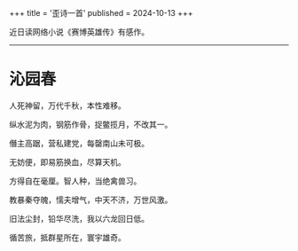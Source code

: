 +++
title = '歪诗一首'
published = 2024-10-13
+++

近日读网络小说《赛博英雄传》有感作。

---

# 沁园春



人死神留，万代千秋，本性难移。

纵水泥为肉，钢筋作骨，捉鳖揽月，不改其一。

僭主高踞，营私建党，每罄南山未可极。

无妨便，即易筋换血，尽算天机。



方得自在毫厘。智人种，当绝禽兽习。

教暴秦夺魄，懦夫增气，中天不济，万世风激。

旧法尘封，铅华尽洗，我以六龙回日低。

循苦旅，抵群星所在，寰宇雄奇。
